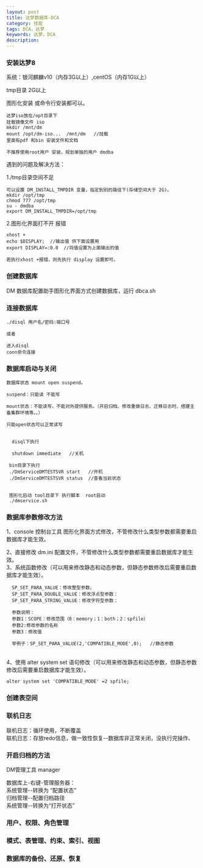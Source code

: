 ```yaml
---
layout: post
title: 达梦数据库-DCA
category: 技能
tags: DCA，达梦
keywords: 达梦，DCA
description: 
---
```


### 安装达梦8
系统：银河麒麟v10（内存3G以上）,centOS（内存1G以上）

tmp目录 2G以上

图形化安装 或命令行安装都可以。

```
达梦iso放在/opt目录下
挂载镜像文件 iso
mkdir /mnt/dm
mount /opt/dm-iso...  /mnt/dm   //挂载
里面有pdf 和bin 安装文件和文档

不推荐使用root用户 安装，规划单独的用户 dmdba
```

遇到的问题及解决方法：<br/>

1./tmp目录空间不足

```
可以设置 DM_INSTALL_TMPDIR 变量，指定到别的路径下(存储空间大于 2G)。
mkdir /opt/tmp
chmod 777 /opt/tmp
su - dmdba
export DM_INSTALL_TMPDIR=/opt/tmp

```

2.图形化界面打不开 报错

```
xhost +
echo $DISPLAY;  //输出值 供下面设置用
export DISPLAY=:0.0  //将值设置为上面输出的值

若执行xhost +报错，则先执行 display 设置即可。

```


### 创建数据库

DM 数据库配置助手图形化界面方式创建数据库，运行 dbca.sh 


### 连接数据库
```
./disql 用户名/密码:端口号

或者

进入disql
conn命令连接

```
### 数据库启动与关闭

```
数据库状态 mount open suspend。

suspend：只能读 不能写

mount状态：不能读写，不能对外提供服务。（开启归档、修改重做日志、迁移日志时、搭建主备集群环境等。。）

只能open状态可以正常读写


  disql下执行
  
  shutdown immediate   //关机
 
 bin目录下执行
 ./DmServiceDMTESTSVR start   //开机
 ./DmServiceDMTESTSVR status  //查看当前状态


 图形化启动 tool目录下 执行脚本  root启动
 ./dmservice.sh
```

### 数据库参数修改方法

1、console 控制台工具
图形化界面方式修改，不管修改什么类型参数都需要重启数据库才能生效。
<br/>

2、直接修改 dm.ini 配置文件，不管修改什么类型参数都需要重启数据库才能生效。
<br/>
3、系统函数修改（可以用来修改静态和动态参数，但静态参数修改后需要重启数据库才能生效）。
<br/>
```
  SP_SET_PARA_VALUE：修改整型参数。
  SP_SET_PARA_DOUBLE_VALUE：修改浮点型参数：
  SP_SET_PARA_STRING_VALUE：修改字符型参数：

  参数说明：
  参数1：SCOPE：修改范围（0：memory；1：both；2：spfile）
  参数2:修改参数的名称
  参数3：修改值

  举例子：SP_SET_PARA_VALUE(2,'COMPATIBLE_MODE',0);   //静态参数
```
<br/>
4、使用 alter system set 语句修改（可以用来修改静态和动态参数，但静态参数修改后需要重启数据库才能生效）。

```
alter system set 'COMPATIBLE_MODE' =2 spfile;
```

### 创建表空间


### 联机日志

联机日志：循环使用，不断覆盖 <br/>
联机日志：存放redo信息，做一致性恢复--数据库非正常关闭，没执行完操作、

### 开启归档的方法
DM管理工具 manager<br/>

数据库上-右键-管理服务器：  <br/>
系统管理--转换为 “配置状态”<br/>
归档管理--配置归档路径<br/>
系统管理--转换为“打开状态”<br/>


### 用户、权限、角色管理

### 模式、表管理、约束、索引、视图

### 数据库的备份、还原、恢复

